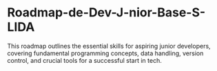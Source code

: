 # Roadmap-de-Dev-J-nior-Base-S-LIDA
This roadmap outlines the essential skills for aspiring junior developers, covering fundamental programming concepts, data handling, version control, and crucial tools for a successful start in tech.
